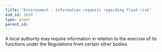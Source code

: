 ```yaml
---
title: "Environment - information requests regarding flood risk"
esd_id: 2839
type: power
parent_id:  
---
```


A local authority may require information in relation to the exercise of its functions under the Regulations from certain other bodies.

